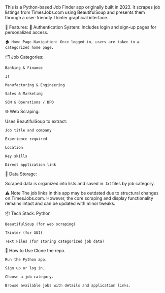 This is a Python-based Job Finder app originally built in 2023. It scrapes job listings from TimesJobs.com using BeautifulSoup and presents them through a user-friendly Tkinter graphical interface.

🚀 Features:
    🔐 Authentication System: Includes login and sign-up pages for personalized access.

    🏠 Home Page Navigation: Once logged in, users are taken to a categorized home page.

🗂️ Job Categories:

    Banking & Finance

    IT

    Manufacturing & Engineering

    Sales & Marketing

    SCM & Operations / BPO

🌐 Web Scraping:

Uses BeautifulSoup to extract:

    Job title and company

    Experience required

    Location

    Key skills

    Direct application link

📄 Data Storage:

Scraped data is organized into lists and saved in .txt files by job category.

⚠️ Note
The job links in this app may be outdated due to structural changes on TimesJobs.com. However, the core scraping and display functionality remains intact and can be updated with minor tweaks.

📦 Tech Stack:
    Python

    BeautifulSoup (for web scraping)

    Tkinter (for GUI)

    Text Files (for storing categorized job data)

🔧 How to Use
    Clone the repo.

    Run the Python app.

    Sign up or log in.

    Choose a job category.

    Browse available jobs with details and application links.